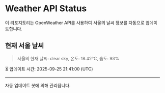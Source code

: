 
# Weather API Status

이 리포지토리는 OpenWeather API를 사용하여 서울의 날씨 정보를 자동으로 업데이트합니다.

## 현재 서울 날씨
> 서울의 현재 날씨: clear sky, 온도: 18.42°C, 습도: 93%

⏳ 업데이트 시간: 2025-09-25 21:41:00 (UTC)

---
자동 업데이트 봇에 의해 관리됩니다.
